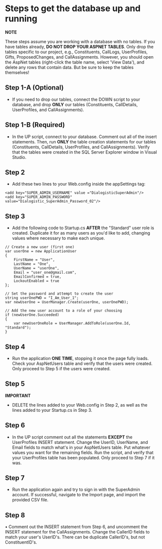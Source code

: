 # Steps to get the database up and running

**NOTE**

These steps assume you are working with a database with no tables. If you have tables already, **DO NOT DROP YOUR ASPNET TABLES**. Only drop the tables specific to our project, e.g., Constituents, CallLogs, UserProfiles, Gifts, ProposedChanges, and CallAssignments. However, you should open the AspNet tables (right-click the table name, select 'View Data'), and delete any rows that contain data. But be sure to keep the tables themselves!

## Step 1-A (Optional)
* If you need to drop our tables, connect the DOWN script to your database, and drop **ONLY** our tables (Constituents, CallDetails, UserProfiles, and CallAssignments).

## Step 1-B (Required)
* In the UP script, connect to your database. Comment out all of the insert statements. Then, run **ONLY** the table creation statements for our tables (Constituents, CallDetails, UserProfiles, and CallAssignments). Verify that the tables were created in the SQL Server Explorer window in Visual Studio.

## Step 2
* Add these two lines to your Web.config inside the appSettings tag:
```
<add key="SUPER_ADMIN_USERNAME" value ="DialogisticSuperAdmin"/>
<add key="SUPER_ADMIN_PASSWORD" value="Dialogistic_SuperAdmin_Password_02"/>
```

## Step 3
* Add the following code to Startup.cs **AFTER** the "Standard" user role is created. Duplicate it for as many users as you'd like to add, changing values where necessary to make each unique.
```
// Create a new user (first one)
var userOne = new ApplicationUser
{ 
	FirstName = "User",
	LastName = "One",
	UserName = "userOne",
	Email = "user_one@gmail.com",
	EmailConfirmed = true,
	LockoutEnabled = true
};

// Set the password and attempt to create the user
string userOnePWD = "I_Am_User_1";
var newUserOne = UserManager.Create(userOne, userOnePWD);

// Add the new user account to a role of your choosing
if (newUserOne.Succeeded)
{
	var newUserOneRole = UserManager.AddToRole(userOne.Id, "Standard");
}
```

## Step 4
* Run the application **ONE TIME**, stopping it once the page fully loads. Check your AspNetUsers table and verify that the users were created. Only proceed to Step 5 if the users were created.

## Step 5
**IMPORTANT**
* DELETE the lines added to your Web.config in Step 2, as well as the lines added to your Startup.cs in Step 3.

## Step 6
* In the UP script comment out all the statements **EXCEPT** the UserProfiles INSERT statement. Change the UserID, UserName, and Email fields to match what's in your AspNetUsers table. Put whatever values you want for the remaining fields. Run the script, and verify that your UserProfiles table has been populated. Only proceed to Step 7 if it was.

## Step 7
* Run the application again and try to sign in with the SuperAdmin account. If successful, navigate to the Import page, and import the provided CSV file.

## Step 8
• Comment out the INSERT statement from Step 6, and uncomment the INSERT statement for the CallAssignments. Change the CallerID fields to match your user's UserID's. There can be duplicate CallerID's, but not ConstituentID's.